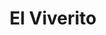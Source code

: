 ---
title: "El Viverito"
url: /ciudad-autonoma-de-buenos-aires/el-viverito-la-pampa/
shop: Garten-Center
---